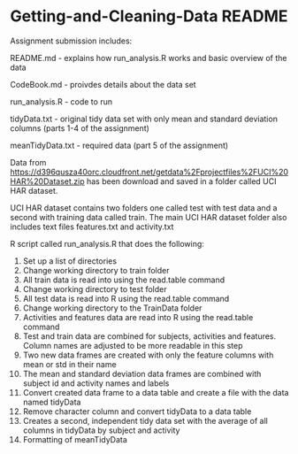 Getting-and-Cleaning-Data README
====================================
Assignment submission includes:

README.md - explains how run_analysis.R works and basic overview of the data

CodeBook.md - proivdes details about the data set

run_analysis.R - code to run

tidyData.txt - original tidy data set with only mean and standard deviation columns (parts 1-4 of the assignment)

meanTidyData.txt - required data (part 5 of the assignment)

Data from https://d396qusza40orc.cloudfront.net/getdata%2Fprojectfiles%2FUCI%20HAR%20Dataset.zip  has been download and saved in a folder called UCI HAR dataset.

UCI HAR dataset contains two folders one called test with test data and a second with training data called train. The main UCI HAR dataset folder also includes text files features.txt and activity.txt

R script called run_analysis.R that does the following:

1. Set up a list of directories
2. Change working directory to train folder
3. All train data is read into using the read.table command
4. Change working directory to test folder
5. All test data is read into R using the read.table command 
6. Change working directory to the TrainData folder
7. Activities and features data are read into R using the read.table command
8. Test and train data are combined for subjects, activities and features. Column names are adjusted to be more readable in this step
9. Two new data frames are created with only the feature columns with mean or std in their name
10. The mean and standard deviation data frames are combined with subject id and activity names and labels
11. Convert created data frame to a data table and create a file with the data named tidyData
12. Remove character column and convert tidyData to a data table
13. Creates a second, independent tidy data set with the average of all columns in tidyData by subject and activity
14. Formatting of meanTidyData
